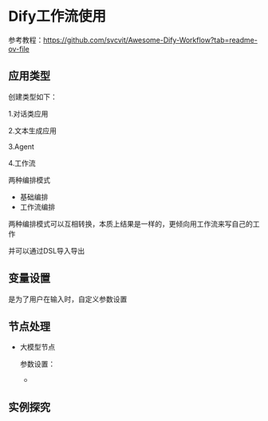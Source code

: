 # Dify工作流使用

参考教程：https://github.com/svcvit/Awesome-Dify-Workflow?tab=readme-ov-file

## 应用类型

创建类型如下：

1.对话类应用

2.文本生成应用

3.Agent

4.工作流

两种编排模式

* 基础编排
* 工作流编排

两种编排模式可以互相转换，本质上结果是一样的，更倾向用工作流来写自己的工作

并可以通过DSL导入导出

## 变量设置

是为了用户在输入时，自定义参数设置

## 节点处理

* 大模型节点

  参数设置：

  * 

## 实例探究

